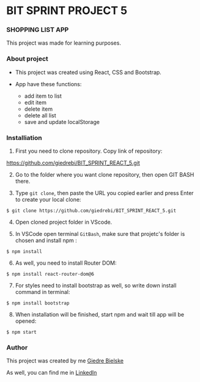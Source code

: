 # BIT SPRINT PROJECT 5

### SHOPPING LIST APP 

This project was made for learning purposes.

### About project

* This project was created using React, CSS and Bootstrap. 

* App have these functions:
    - add item to list
    - edit item
    - delete item
    - delete all list
    - save and update localStorage

### Installiation

1. First you need to clone repository. Copy link of repository:

https://github.com/giedrebi/BIT_SPRINT_REACT_5.git

2. Go to the folder where you want clone repository, then open GIT BASH there. 

3. Type `git clone`, then paste the URL you copied earlier and press Enter to create your local clone:

`$ git clone https://github.com/giedrebi/BIT_SPRINT_REACT_5.git` 

4. Open cloned project folder in VScode. 

5. In VSCode open terminal `GitBash`, make sure that projetc's folder is chosen and install npm :

`$ npm install`

6. As well, you need to install Router DOM:

`$ npm install react-router-dom@6`

7. For styles need to install bootstrap as well, so write down install command in terminal:

`$ npm install bootstrap`

8. When installation will be finished, start npm and wait till app will be opened:

`$ npm start`

### Author

This project was created by me [Giedre Bielske](https://giedrebi.github.io/)

As well, you can find me in [LinkedIn](https://www.linkedin.com/in/giedr%C4%97-bielsk%C4%97-1a8996107/)